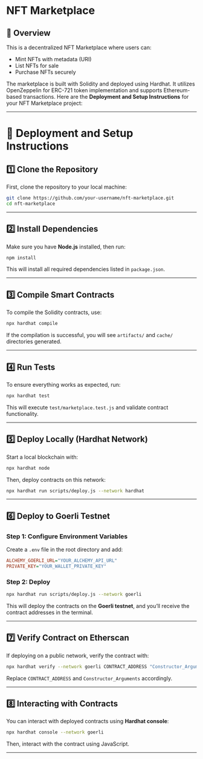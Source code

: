 # NFT Marketplace

## 📌 Overview
This is a decentralized NFT Marketplace where users can:
- Mint NFTs with metadata (URI)
- List NFTs for sale
- Purchase NFTs securely

The marketplace is built with Solidity and deployed using Hardhat. It utilizes OpenZeppelin for ERC-721 token implementation and supports Ethereum-based transactions.
Here are the **Deployment and Setup Instructions** for your NFT Marketplace project:

---

# 🚀 **Deployment and Setup Instructions**

## **1️⃣ Clone the Repository**
First, clone the repository to your local machine:
```bash
git clone https://github.com/your-username/nft-marketplace.git
cd nft-marketplace
```

---

## **2️⃣ Install Dependencies**
Make sure you have **Node.js** installed, then run:
```bash
npm install
```

This will install all required dependencies listed in `package.json`.

---

## **3️⃣ Compile Smart Contracts**
To compile the Solidity contracts, use:
```bash
npx hardhat compile
```

If the compilation is successful, you will see `artifacts/` and `cache/` directories generated.

---

## **4️⃣ Run Tests**
To ensure everything works as expected, run:
```bash
npx hardhat test
```

This will execute `test/marketplace.test.js` and validate contract functionality.

---

## **5️⃣ Deploy Locally (Hardhat Network)**
Start a local blockchain with:
```bash
npx hardhat node
```

Then, deploy contracts on this network:
```bash
npx hardhat run scripts/deploy.js --network hardhat
```

---

## **6️⃣ Deploy to Goerli Testnet**
### **Step 1: Configure Environment Variables**
Create a `.env` file in the root directory and add:
```ini
ALCHEMY_GOERLI_URL="YOUR_ALCHEMY_API_URL"
PRIVATE_KEY="YOUR_WALLET_PRIVATE_KEY"
```

### **Step 2: Deploy**
```bash
npx hardhat run scripts/deploy.js --network goerli
```

This will deploy the contracts on the **Goerli testnet**, and you’ll receive the contract addresses in the terminal.

---

## **7️⃣ Verify Contract on Etherscan**
If deploying on a public network, verify the contract with:
```bash
npx hardhat verify --network goerli CONTRACT_ADDRESS "Constructor_Arguments"
```

Replace `CONTRACT_ADDRESS` and `Constructor_Arguments` accordingly.

---

## **8️⃣ Interacting with Contracts**
You can interact with deployed contracts using **Hardhat console**:
```bash
npx hardhat console --network goerli
```
Then, interact with the contract using JavaScript.

---

